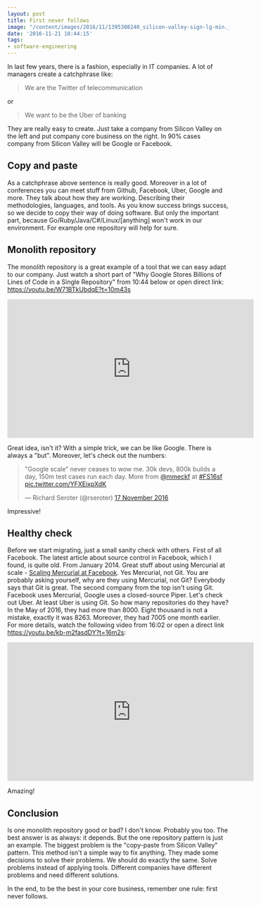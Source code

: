 ```yaml
---
layout: post
title: First never follows
image: "/content/images/2016/11/1395308240_silicon-valley-sign-lg-min.jpg"
date: '2016-11-21 18:44:15'
tags:
- software-engineering
---
```


In last few years, there is a fashion, especially in IT companies. A lot of managers create a catchphrase like:
> We are the Twitter of telecommunication

or
> We want to be the Uber of banking

They are really easy to create. Just take a company from Silicon Valley on the left and put company core business on the right.
In 90% cases company from Silicon Valley will be Google or Facebook. 

## Copy and paste
As a catchphrase above sentence is really good. Moreover in a lot of conferences you can meet stuff from Github, Facebook, Uber, Google and more. They talk about how they are working. Describing their methodologies, languages, and tools.
As you know success brings success, so we decide to copy their way of doing software. But only the important part, because Go/Ruby/Java/C#/Linux/[anything] won't work in our environment. For example one repository will help for sure.

## Monolith repository
The monolith repository is a great example of a tool that we can easy adapt to our company. Just watch a short part of "Why Google Stores Billions of Lines of Code in a Single Repository" from 10:44 below or open direct link: https://youtu.be/W71BTkUbdqE?t=10m43s
<iframe width="560" height="315" src="https://www.youtube.com/embed/W71BTkUbdqE" frameborder="0" style="margin: 0 auto;display: block;" allowfullscreen></iframe>

Great idea, isn't it? With a simple trick, we can be like Google. There is always a "but". Moreover, let's check out the numbers:
<blockquote class="twitter-tweet tw-align-center" data-lang="en-gb"><p lang="en" dir="ltr">&quot;Google scale&quot; never ceases to wow me. 30k devs, 800k builds a day, 150m test cases run each day. More from <a href="https://twitter.com/mmeckf">@mmeckf</a> at <a href="https://twitter.com/hashtag/FS16sf?src=hash">#FS16sf</a> <a href="https://t.co/YFXEixpXdK">pic.twitter.com/YFXEixpXdK</a></p>&mdash; Richard Seroter (@rseroter) <a href="https://twitter.com/rseroter/status/799320898645868544">17 November 2016</a></blockquote>
<script async src="//platform.twitter.com/widgets.js" charset="utf-8"></script>

Impressive!

## Healthy check
Before we start migrating, just a small sanity check with others. First of all Facebook. The latest article about source control in Facebook, which I found, is quite old. From January 2014. Great stuff about using Mercurial at scale - [Scaling Mercurial at Facebook](https://code.facebook.com/posts/218678814984400/scaling-mercurial-at-facebook/). Yes Mercurial, not Git. You are probably asking yourself, why are they using Mercurial, not Git? Everybody says that Git is great. The second company from the top isn't using Git. Facebook uses Mercurial, Google uses a closed-source Piper. Let's check out Uber. 
At least Uber is using Git. So how many repositories do they have? In the May of 2016, they had more than 8000. Eight thousand is not a mistake, exactly it was 8263. Moreover, they had 7005 one month earlier. For more details, watch the following video from 16:02 or open a direct link https://youtu.be/kb-m2fasdDY?t=16m2s:
<iframe width="560" height="315" src="https://www.youtube.com/embed/kb-m2fasdDY" style="margin: 0 auto;display: block;" frameborder="0" allowfullscreen ></iframe>


Amazing!

## Conclusion
Is one monolith repository good or bad? I don't know. Probably you too. The best answer is as always: it depends. But the one repository pattern is just an example. 
The biggest problem is the "copy-paste from Silicon Valley" pattern. This method isn't a simple way to fix anything. They made some decisions to solve their problems. 
We should do exactly the same. Solve problems instead of applying tools. Different companies have different problems and need different solutions.

In the end, to be the best in your core business, remember one rule: first never follows.
